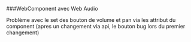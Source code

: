 ###WebComponent avec Web Audio


Problème avec le set des bouton de volume et pan via les attribut du component (apres un changement via api, le bouton bug lors du premier changement)